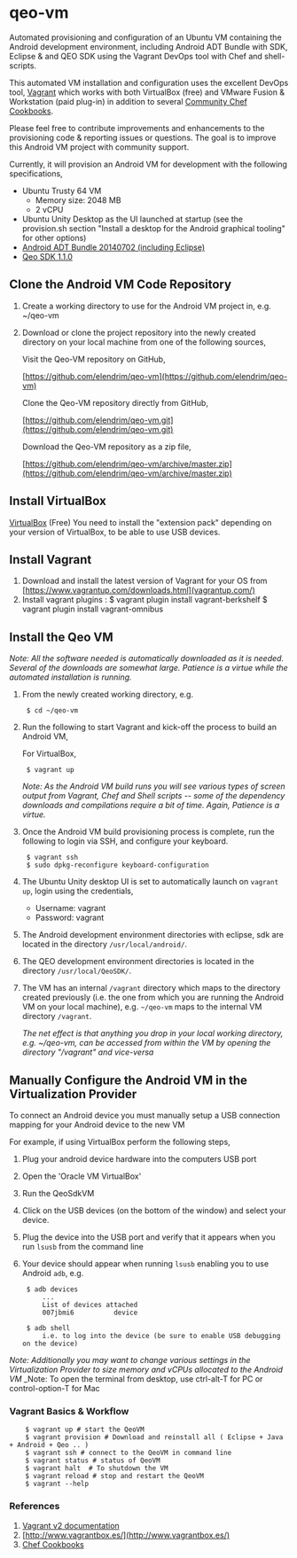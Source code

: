 qeo-vm
==========

Automated provisioning and configuration of an Ubuntu VM containing the Android development environment, including Android ADT Bundle with SDK, Eclipse &amp; and QEO SDK using the Vagrant DevOps tool with Chef and shell-scripts.

This automated VM installation and configuration uses the excellent DevOps tool, [Vagrant](http://downloads.vagrantup.com/) which works with both VirtualBox (free) and VMware Fusion &amp; Workstation (paid plug-in) in addition to several [Community Chef Cookbooks](http://community.opscode.com/cookbooks).

Please feel free to contribute improvements and enhancements to the provisioning code & reporting issues or questions.  The goal is to improve this Android VM project with community support.

Currently, it will provision an Android VM for development with the following specifications,

- Ubuntu Trusty 64 VM
	- Memory size: 2048 MB
	- 2 vCPU
- Ubuntu Unity Desktop as the UI launched at startup (see the provision.sh section "Install a desktop for the Android graphical tooling" for other options)
- [Android ADT Bundle 20140702 (including Eclipse)](https://dl.google.com/android/adt/adt-bundle-linux-x86_64-20140702.zip)
- [Qeo SDK 1.1.0](https://dl.bintray.com/elendrim/generic/qeo-sdk-1.1.0-20150529.113620-83.zip)

## Clone the Android VM Code Repository

1. Create a working directory to use for the Android VM project in, e.g. ~/qeo-vm 

	
2. Download or clone the project repository into the newly created directory on your local machine from one of the following sources,

	Visit the Qeo-VM repository on GitHub,
		
	[https://github.com/elendrim/qeo-vm](https://github.com/elendrim/qeo-vm)
		
	Clone the Qeo-VM repository directly from GitHub,
	
	[https://github.com/elendrim/qeo-vm.git](https://github.com/elendrim/qeo-vm.git)
	
	Download the Qeo-VM repository as a zip file,
	
	[https://github.com/elendrim/qeo-vm/archive/master.zip](https://github.com/elendrim/qeo-vm/archive/master.zip)


## Install VirtualBox

 [VirtualBox](https://www.virtualbox.org/wiki/Downloads) (Free)
 You need to install the "extension pack" depending on your version of VirtualBox, to be able to use USB devices.

## Install Vagrant

1. Download and install the latest version of Vagrant for your OS from  [https://www.vagrantup.com/downloads.html](vagrantup.com/)
2. Install vagrant plugins : 
		$ vagrant plugin install vagrant-berkshelf
		$ vagrant plugin install vagrant-omnibus

## Install the Qeo VM

_Note: All the software needed is automatically downloaded as it is needed.  Several of the downloads are somewhat large.  Patience is a virtue while the automated installation is running._

1. From the newly created working directory, e.g.

		$ cd ~/qeo-vm 

2. Run the following to start Vagrant and kick-off the process to build an Android VM,
	
	For VirtualBox,
	
		$ vagrant up

	_Note: As the Android VM build runs you will see various types of screen output from Vagrant, Chef and Shell scripts -- some of the dependency downloads and compilations require a bit of time.  Again, Patience is a virtue._
3. Once the Android VM build provisioning process is complete, run the following to login via SSH, and configure your keyboard.

		$ vagrant ssh
		$ sudo dpkg-reconfigure keyboard-configuration

4. The Ubuntu Unity desktop UI is set to automatically launch on `vagrant up`, login using the credentials,
	- Username: vagrant
	- Password: vagrant
5. The Android development environment directories with eclipse, sdk are located in the directory `/usr/local/android/`.
6. The QEO development environment directories is located in the directory `/usr/local/QeoSDK/`.
7. The VM has an internal `/vagrant` directory which maps to the directory created previously (i.e. the one from which you are running the Android VM on your local machine), e.g. `~/qeo-vm` maps to the internal VM directory `/vagrant`.

	_The net effect is that anything you drop in your local working directory, e.g. ~/qeo-vm, can be accessed from within the VM by opening the directory "/vagrant" and vice-versa_


## Manually Configure the Android VM in the Virtualization Provider
	
To connect an Android device you must manually setup a USB connection mapping for your Android device to the new VM	
	
For example, if using VirtualBox perform the following steps,

1. Plug your android device hardware into the computers USB port
2. Open the 'Oracle VM VirtualBox'
3. Run the QeoSdkVM
4. Click on the USB devices (on the bottom of the window) and select your device.
5. Plug the device into the USB port and verify that it appears when you run `lsusb` from the command line
6. Your device should appear when running `lsusb` enabling you to use Android `adb`, e.g.

		$ adb devices
			...
			List of devices attached
			007jbmi6          device

		$ adb shell
			i.e. to log into the device (be sure to enable USB debugging on the device)

_Note: Additionally you may want to change various settings in the Virtualization Provider to size memory and vCPUs allocated to the Android VM_
_Note: To open the terminal from desktop, use ctrl-alt-T for PC or control-option-T for Mac

### Vagrant Basics &amp; Workflow

		$ vagrant up # start the QeoVM
		$ vagrant provision # Download and reinstall all ( Eclipse + Java + Android + Qeo .. )
		$ vagrant ssh # connect to the QeoVM in command line
		$ vagrant status # status of QeoVM
		$ vagrant halt  # To shutdown the VM
		$ vagrant reload # stop and restart the QeoVM
    	$ vagrant --help


### References

1. [Vagrant v2 documentation](http://docs.vagrantup.com/v2/getting-started/)
2. [http://www.vagrantbox.es/](http://www.vagrantbox.es/)
3. [Chef Cookbooks](http://community.opscode.com/cookbooks)



